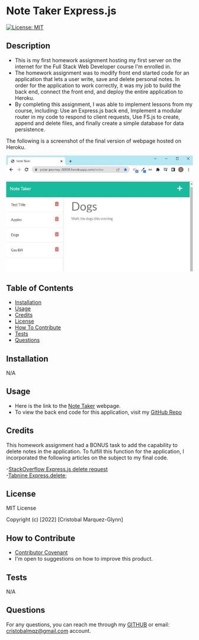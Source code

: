 # Note Taker Express.js
  [![License: MIT](https://img.shields.io/badge/License-MIT-yellow.svg)](https://opensource.org/licenses/MIT)

  ## Description
  
  - This is my first homework assignment hosting my first server on the internet for the Full Stack Web Developer course I'm enrolled in. 
  - The homework assignment was to modify front end started code for an application that lets a user write, save and delete personal notes. In order for the application to work correctly, it was my job to build the back end, connect the front end, and deploy the entire application to Heroku.
  - By completing this assignment, I was able to implement lessons from my course, including: Use an Express.js back end, Implement a modular router in my code to respond to client requests, Use FS.js to create, append and delete files, and finally create a simple database for data persistence.

  
  The following is a screenshot of the final version of webpage hosted on Heroku. 

  ![WebPage](./assets/page.JPG)  
   
  ## Table of Contents
   
  - [Installation](#installation)
  - [Usage](#usage)
  - [Credits](#credits)
  - [License](#license)
  - [How To Contribute](#how_to_contribute)
  - [Tests](#tests)
  - [Questions](#questions)
  
  ## Installation
  
  N/A

  
  ## Usage
  
   - Here is the link to the [Note Taker](https://polar-journey-28838.herokuapp.com/notes) webpage. 
   - To view the back end code for this application, visit my [GitHub Repo](https://github.com/CM-GDev/NoteTakerExpressJS) 
    
  ## Credits

  This homework assignment had a BONUS task to add the capability to delete notes in the application. To fulfill this function for the application, I incorporated the following articles on the subject to my final code.

  -[StackOverflow Express.js delete request](https://stackoverflow.com/questions/61526572/express-js-delete-request)   
  -[Tabnine Express.delete](https://www.tabnine.com/code/javascript/functions/express/Express/delete);


  ## License
  
  MIT License

  Copyright (c) [2022] [Cristobal Marquez-Glynn]
  
  ## How to Contribute
  
  - [Contributor Covenant](https://www.contributor-covenant.org/) 
  - I'm open to suggestions on how to improve this product.
  
  ## Tests
  
  N/A
  
  ## Questions
   
  For any questions, you can reach me through my [GITHUB](https://github.com/CM-GDev) or email: cristobalmqz@gmail.com account. 
